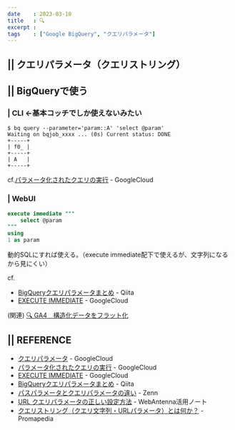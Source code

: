 ```yaml
---
date    : 2023-03-10
title   : 🔍 
excerpt : 
tags    : ["Google BigQuery", "クエリパラメータ"]
---
```


## || クエリパラメータ（クエリストリング）



## || BigQueryで使う
### | CLI ←基本コッチでしか使えないみたい
```shell
$ bq query --parameter='param::A' 'select @param'
Waiting on bqjob_xxxx ... (0s) Current status: DONE
+-----+
| f0_ |
+-----+
| A   |
+-----+
```
cf.[パラメータ化されたクエリの実行](https://cloud.google.com/bigquery/docs/parameterized-queries?hl=ja) - GoogleCloud

### | WebUI
```SQL
execute immediate """
    select @param
"""
using
1 as param
```
動的SQLにすれば使える。（execute immediate配下で使えるが、文字列になるから見にくい）

cf. 
- [BigQueryクエリパラメータまとめ](https://qiita.com/damassima/items/899c00935594b60c4020) - Qiita
- [EXECUTE IMMEDIATE](https://cloud.google.com/bigquery/docs/reference/standard-sql/scripting?hl=ja#execute_immediate) - GoogleCloud


(関連) [🔍 GA4　構造化データをフラット化](https://gitpress.io/c/bigquery/ga_ga4_get_flaten)



## || REFERENCE
- [クエリパラメータ](https://cloud.google.com/bigquery/docs/reference/standard-sql/lexical?hl=ja#query_parameters) - GoogleCloud
- [パラメータ化されたクエリの実行](https://cloud.google.com/bigquery/docs/parameterized-queries?hl=ja) - GoogleCloud
- [EXECUTE IMMEDIATE](https://cloud.google.com/bigquery/docs/reference/standard-sql/scripting?hl=ja#execute_immediate) - GoogleCloud
- [BigQueryクエリパラメータまとめ](https://qiita.com/damassima/items/899c00935594b60c4020) - Qiita
- [パスパラメータとクエリパラメータの違い](https://zenn.dev/eri_agri/articles/859a3362db8386) - Zenn
- [URL クエリパラメータの正しい設定方法](https://help.webantenna.info/8821/) - WebAntenna活用ノート
- [クエリストリング（クエリ文字列・URLパラメータ）とは何か？](https://ssaits.jp/promapedia/technology/query-string.html) - Promapedia
